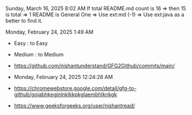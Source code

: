 Sunday, March 16, 2025 8:02 AM
If total README.md count is 16
	=> then 15 is total 
	=> 1 README is General One
	=> Use ext:md (-1)
	=> Use ext:java as a better to find it.



Monday, February 24, 2025 1:49 AM
- Easy : to Easy
- Medium : to Medium
- https://github.com/nishantunderstand/GFG2Github/commits/main/

- Monday, February 24, 2025 12:24:28 AM
- https://chromewebstore.google.com/detail/gfg-to-github/gojabhkegjnlnklkkpkglaembhlknkgk
- https://www.geeksforgeeks.org/user/nishantread/
